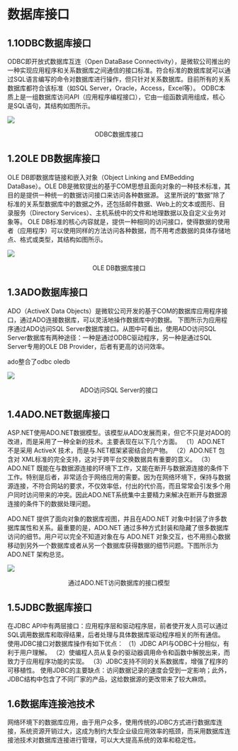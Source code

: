 # 数据库接口

## 1.1ODBC数据库接口

ODBC即开放式数据库互连（Open DataBase Connectivity），是微软公司推出的一种实现应用程序和关系数据库之间通信的接口标准。符合标准的数据库就可以通过SQL语言编写的命令对数据库进行操作，但只针对关系数据库。目前所有的关系数据库都符合该标准（如SQL Server，Oracle，Access，Excel等）。
ODBC本质上是一组数据库访问API（应用程序编程接口），它由一组函数调用组成，核心是SQL语句，其结构如图所示。

 ![](https://cdn.jsdelivr.net/gh/ZanderZhao/img20/file/20191118000144.png)

<center>ODBC数据库接口</center>

 

## 1.2OLE DB数据库接口

OLE DB即数据库链接和嵌入对象（Object Linking and EMBedding DataBase）。OLE DB是微软提出的基于COM思想且面向对象的一种技术标准，其目的是提供一种统一的数据访问接口来访问各种数据源。
这里所说的“数据”除了标准的关系型数据库中的数据之外，还包括邮件数据、Web上的文本或图形、目录服务（Directory Services）、主机系统中的文件和地理数据以及自定义业务对象等。
OLE DB标准的核心内容就是，提供一种相同的访问接口，使得数据的使用者（应用程序）可以使用同样的方法访问各种数据，而不用考虑数据的具体存储地点、格式或类型，其结构如图所示。

 ![](https://cdn.jsdelivr.net/gh/ZanderZhao/img20/file/20191118000212.png)

<center>OLE DB数据库接口</center>

 

 

 

 

## 1.3ADO数据库接口

ADO（ActiveX Data Objects）是微软公司开发的基于COM的数据库应用程序接口，通过ADO连接数据库，可以灵活地操作数据库中的数据。
下图所示为应用程序通过ADO访问SQL Server数据库接口。从图中可看出，使用ADO访问SQL Server数据库有两种途径：一种是通过ODBC驱动程序，另一种是通过SQL Server专用的OLE DB Provider，后者有更高的访问效率。

 ado整合了odbc oledb

![](https://cdn.jsdelivr.net/gh/ZanderZhao/img20/file/20191118000230.png)

<center>ADO访问SQL Server的接口</center>

 

 

## 1.4ADO.NET数据库接口

ASP.NET使用ADO.NET数据模型。该模型从ADO发展而来，但它不只是对ADO的改进，而是采用了一种全新的技术。主要表现在以下几个方面。
（1）ADO.NET 不是采用 ActiveX 技术，而是与.NET框架紧密结合的产物。
（2）ADO.NET 包含对 XML标准的完全支持，这对于跨平台交换数据具有重要的意义。
（3）ADO.NET 既能在与数据源连接的环境下工作，又能在断开与数据源连接的条件下工作。特别是后者，非常适合于网络应用的需要。因为在网络环境下，保持与数据源连接，不符合网站的要求，不仅效率低，付出的代价高，而且常常会引发多个用户同时访问带来的冲突。因此ADO.NET系统集中主要精力来解决在断开与数据源连接的条件下的数据处理问题。

ADO.NET 提供了面向对象的数据库视图，并且在ADO.NET 对象中封装了许多数据库属性和关系。最重要的是，ADO.NET 通过多种方式封装和隐藏了很多数据库访问的细节。用户可以完全不知道对象在与 ADO.NET 对象交互，也不用担心数据移动到另外一个数据库或者从另一个数据库获得数据的细节问题。下图所示为ADO.NET 架构总览。

 ![](https://cdn.jsdelivr.net/gh/ZanderZhao/img20/file/20191118000249.png)

<center>通过ADO.NET访问数据库的接口模型</center>

 

 

## 1.5JDBC数据库接口

在JDBC API中有两层接口：应用程序层和驱动程序层，前者使开发人员可以通过SQL调用数据库和取得结果，后者处理与具体数据库驱动程序相关的所有通信。
使用JDBC接口对数据库操作有如下优点：
（1）JDBC API与ODBC十分相似，有利于用户理解。
（2）使编程人员从复杂的驱动器调用命令和函数中解脱出来，而致力于应用程序功能的实现。
（3）JDBC支持不同的关系数据库，增强了程序的可移植性。
使用JDBC的主要缺点：访问数据记录的速度会受到一定影响；此外，JDBC结构中包含了不同厂家的产品，这给数据源的更改带来了较大麻烦。

 

##  1.6数据库连接池技术

网络环境下的数据库应用，由于用户众多，使用传统的JDBC方式进行数据库连接，系统资源开销过大，这成为制约大型企业级应用效率的瓶颈，而采用数据库连接池技术对数据库连接进行管理，可以大大提高系统的效率和稳定性。

 